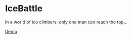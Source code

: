 # IceBattle

In a world of ice climbers, only one man can reach the top...

[Demo](https://priceless-bassi-683feb.netlify.com/)